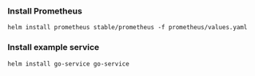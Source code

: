 ### Install Prometheus

```
helm install prometheus stable/prometheus -f prometheus/values.yaml
```

### Install example service

```
helm install go-service go-service
```
